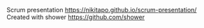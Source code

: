Scrum presentation https://nikitapo.github.io/scrum-presentation/   
Created with shower https://github.com/shower
